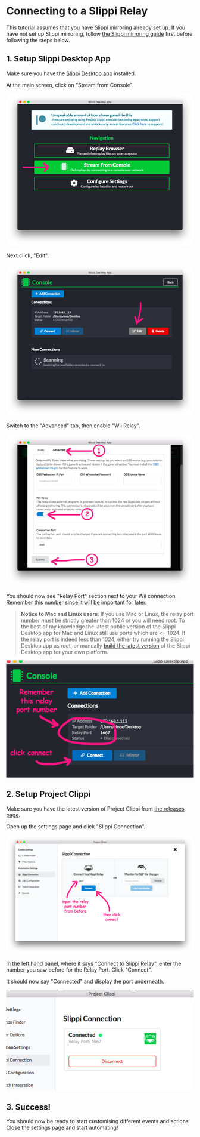 # Connecting to a Slippi Relay

This tutorial assumes that you have Slippi mirroring already set up. If you have not set up Slippi mirroring, follow [the Slippi mirroring guide](https://docs.google.com/document/d/1ezavBjqVGbVO8aqSa5EHfq7ZflrTCvezRYjOf51MOWg/edit) first before following the steps below.

## 1. Setup Slippi Desktop App

Make sure you have the [Slippi Desktop app](https://slippi.gg/downloads) installed.

At the main screen, click on "Stream from Console".

![Desktop app screenshot](images/1-1-desktop-app.png)

Next click, "Edit".

![Console before](images/1-2-console-before.png)

Switch to the "Advanced" tab, then enable "Wii Relay".

![Enable Wii Relay setting](images/1-3-wii-relay.png)

You should now see "Relay Port" section next to your Wii connection. Remember this number since it will be important for later.

> **Notice to Mac and Linux users**: If you use Mac or Linux, the relay port number *must* be strictly greater than 1024 or you will need root. To the best of my knowledge the latest public version of the Slippi Desktop app for Mac and Linux still use ports which are <= 1024. If the relay port is indeed less than 1024, either try running the Slippi Desktop app as root, or manually [build the latest version](https://github.com/project-slippi/slippi-desktop-app/) of the Slippi Desktop app for your own platform.

![Console after](images/1-4-console-after.png)

## 2. Setup Project Clippi

Make sure you have the latest version of Project Clippi from [the releases page](https://github.com/vinceau/project-clippi/releases).

Open up the settings page and click "Slippi Connection".

![Clippi settings](images/2-1-clippi-settings.png)

In the left hand panel, where it says "Connect to Slippi Relay", enter the number you saw before for the Relay Port. Click "Connect".

It should now say "Connected" and display the port underneath.

![Connected](images/2-2-connected.png)

## 3. Success!

You should now be ready to start customising different events and actions. Close the settings page and start automating!